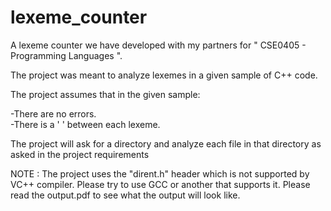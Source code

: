 # lexeme_counter
A lexeme counter we have developed with my partners for " CSE0405 - Programming Languages ". 

The project was meant to analyze lexemes in a given sample of C++ code. 

The project assumes that in the given sample: 

-There are no errors.  
-There is a ' ' between each lexeme. 

The project will ask for a directory and analyze each file in that directory as asked in the project requirements 


NOTE : The project uses the "dirent.h" header which is not supported by VC++ compiler. Please try to use GCC or another that supports it.  Please read the output.pdf to see what the output will look like.
